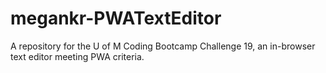 # megankr-PWATextEditor
A repository for the U of M Coding Bootcamp Challenge 19, an in-browser text editor meeting PWA criteria.
